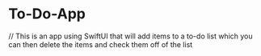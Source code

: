# To-Do-App
// This is an app using SwiftUI that will add items to a to-do list which you can then delete the items and check them off of the list 
